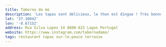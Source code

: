 ```yaml
---
title: Taberna da mó
description: 'Les tapas sont délicieux, le thon est dingue ! Très bonne adresse.'
lat: '37.10042'
lon: '-8.67152'
address: Rua Silva Lopes 14 8600-623 Lagos Portugal
website: https://www.instagram.com/tabernadamo/
tags: restaurant tapas sur-le-pouce terrasse
---
```

